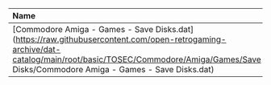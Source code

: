 |Name|Size|
|:---|---:|
|[Commodore Amiga - Games - Save Disks.dat](https://raw.githubusercontent.com/open-retrogaming-archive/dat-catalog/main/root/basic/TOSEC/Commodore/Amiga/Games/Save Disks/Commodore Amiga - Games - Save Disks.dat)|56598|
